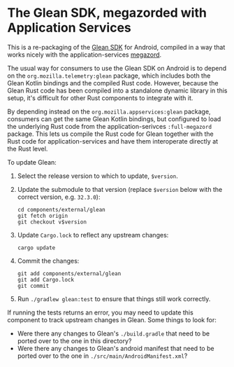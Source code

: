 # The Glean SDK, megazorded with Application Services

This is a re-packaging of the [Glean SDK](https://github.com/mozilla/glean/) for Android,
compiled in a way that works nicely with the application-services [megazord](../../docs/design/megazords.md).

The usual way for consumers to use the Glean SDK on Android is to depend on the
`org.mozilla.telemetry:glean` package, which includes both the Glean Kotlin bindings
and the compiled Rust code. However, because the Glean Rust code has been compiled
into a standalone dynamic library in this setup, it's difficult for other Rust components
to integrate with it.

By depending instead on the `org.mozilla.appservices:glean` package, consumers can
get the same Glean Kotlin bindings, but configured to load the underlying Rust code
from the application-serivces `:full-megazord` package. This lets us compile the Rust
code for Glean together with the Rust code for application-services and have them
interoperate directly at the Rust level.

To update Glean:

1. Select the release version to which to update, `$version`.
2. Update the submodule to that version (replace `$version` below with the correct version, e.g. `32.3.0`):

    ```
    cd components/external/glean
    git fetch origin
    git checkout v$version
    ```
3. Update `Cargo.lock` to reflect any upstream changes:
    ```
    cargo update
    ```
4. Commit the changes:

     ```
     git add components/external/glean
     git add Cargo.lock
     git commit
     ```
5. Run `./gradlew glean:test` to ensure that things still work correctly.


If running the tests returns an error, you may need to update this component to track upstream
changes in Glean. Some things to look for:

* Were there any changes to Glean's `./build.gradle` that need to be ported over to the one
  in this directory?
* Were there any changes to Glean's android manifest that need to be ported over to the one
  in `./src/main/AndroidManifest.xml`?
